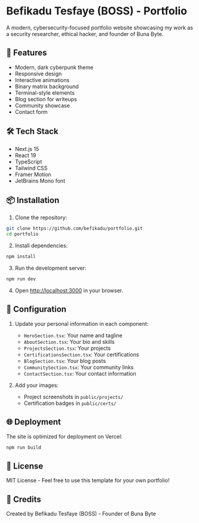 # Befikadu Tesfaye (BOSS) - Portfolio

A modern, cybersecurity-focused portfolio website showcasing my work as a security researcher, ethical hacker, and founder of Buna Byte.

## 🚀 Features

- Modern, dark cyberpunk theme
- Responsive design
- Interactive animations
- Binary matrix background
- Terminal-style elements
- Blog section for writeups
- Community showcase
- Contact form

## 🛠️ Tech Stack

- Next.js 15
- React 19
- TypeScript
- Tailwind CSS
- Framer Motion
- JetBrains Mono font

## 📦 Installation

1. Clone the repository:
```bash
git clone https://github.com/befikadu/portfolio.git
cd portfolio
```

2. Install dependencies:
```bash
npm install
```

3. Run the development server:
```bash
npm run dev
```

4. Open [http://localhost:3000](http://localhost:3000) in your browser.

## 🔧 Configuration

1. Update your personal information in each component:
   - `HeroSection.tsx`: Your name and tagline
   - `AboutSection.tsx`: Your bio and skills
   - `ProjectsSection.tsx`: Your projects
   - `CertificationsSection.tsx`: Your certifications
   - `BlogSection.tsx`: Your blog posts
   - `CommunitySection.tsx`: Your community links
   - `ContactSection.tsx`: Your contact information

2. Add your images:
   - Project screenshots in `public/projects/`
   - Certification badges in `public/certs/`

## 🌐 Deployment

The site is optimized for deployment on Vercel:

```bash
npm run build
```

## 📝 License

MIT License - Feel free to use this template for your own portfolio!

## 🙏 Credits

Created by Befikadu Tesfaye (BOSS) - Founder of Buna Byte
